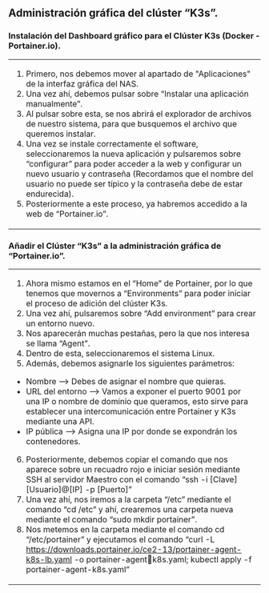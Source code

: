 
## Administración gráfica del clúster “K3s”. ##
### Instalación del Dashboard gráfico para el Clúster K3s (Docker - Portainer.io). ###
<table>
 <tr>
  <td>

  1. Primero, nos debemos mover al apartado de "Aplicaciones" de la interfaz gráfica del NAS.
  2. Una vez ahí, debemos pulsar sobre “Instalar una aplicación manualmente”.
  3. Al pulsar sobre esta, se nos abrirá el explorador de archivos de nuestro sistema, para que busquemos el archivo que queremos instalar.
  4. Una vez se instale correctamente el software, seleccionaremos la nueva aplicación y pulsaremos sobre “configurar” para poder acceder a la web y configurar un nuevo usuario y contraseña (Recordamos que el nombre del usuario no puede ser típico y la contraseña debe de estar endurecida).
  5. Posteriormente a este proceso, ya habremos accedido a la web de “Portainer.io”.
  
  </td>
 </tr>
</table>

### Añadir el Clúster “K3s” a la administración gráfica de “Portainer.io”. ###
<table>
 <tr>
  <td>

  1. Ahora mismo estamos en el “Home” de Portainer, por lo que tenemos que movernos a “Environments” para poder iniciar el proceso de adición del clúster K3s.
  2. Una vez ahí, pulsaremos sobre “Add environment” para crear un entorno nuevo.
  3. Nos aparecerán muchas pestañas, pero la que nos interesa se llama “Agent”.
  4. Dentro de esta, seleccionaremos el sistema Linux.
  5. Además, debemos asignarle los siguientes parámetros:
  
  - Nombre --> Debes de asignar el nombre que quieras.
  - URL del entorno --> Vamos a exponer el puerto 9001 por una IP o nombre de dominio que queramos, esto sirve para establecer una intercomunicación entre Portainer y K3s mediante una API.
  - IP pública --> Asigna una IP por donde se expondrán los contenedores.
  
  6. Posteriormente, debemos copiar el comando que nos aparece sobre un recuadro rojo e iniciar sesión mediante SSH al servidor Maestro con el comando “ssh -i [Clave] [Usuario]@[IP] -p [Puerto]”
  7. Una vez ahí, nos iremos a la carpeta “/etc” mediante el comando “cd /etc” y ahí, crearemos una carpeta nueva mediante el comando “sudo mkdir portainer”.
  8. Nos metemos en la carpeta mediante el comando cd “/etc/portainer” y ejecutamos el comando “curl -L https://downloads.portainer.io/ce2-13/portainer-agent-k8s-lb.yaml -o portainer-agentk8s.yaml; kubectl apply -f portainer-agent-k8s.yaml”

  </td>
 </tr>
</table>

